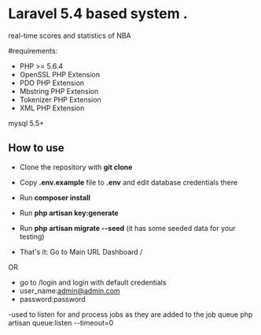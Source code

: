 #  Laravel 5.4 based system .

real-time scores and statistics of NBA


#requirements:

- PHP >= 5.6.4
- OpenSSL PHP Extension
- PDO PHP Extension
- Mbstring PHP Extension
- Tokenizer PHP Extension
- XML PHP Extension

mysql  5.5+


## How to use

- Clone the repository with __git clone__
- Copy __.env.example__ file to __.env__ and edit database credentials there
- Run __composer install__
- Run __php artisan key:generate__
- Run __php artisan migrate --seed__ (it has some seeded data for your testing)


- That's it:
     Go to Main URL  Dashboard /

OR

-  go to /login and login with default credentials
- user_name:admin@admin.com 
- password:password


-used to listen for and process jobs as they are added to the job queue
php artisan queue:listen --timeout=0

